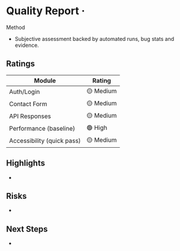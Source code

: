 # Quality Report · <Project>


Method
- Subjective assessment backed by automated runs, bug stats and evidence.


## Ratings
| Module | Rating |
| --- | --- |
| Auth/Login | 🟡 Medium |
| Contact Form | 🟡 Medium |
| API Responses | 🟡 Medium |
| Performance (baseline) | 🟢 High |
| Accessibility (quick pass) | 🟡 Medium |


## Highlights
-


## Risks
-


## Next Steps
-